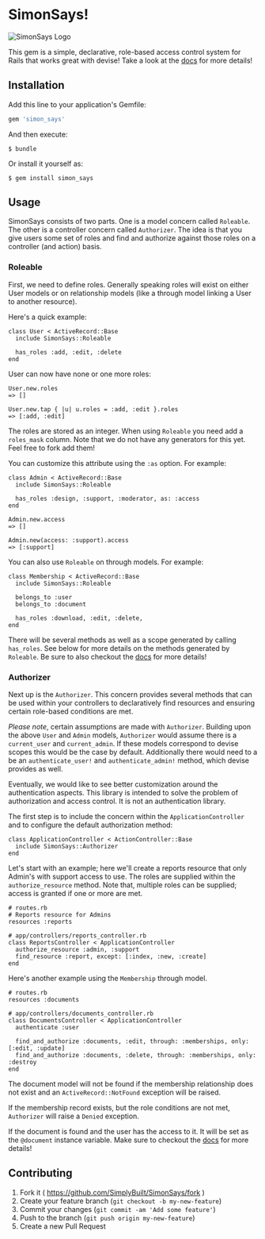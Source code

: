 # SimonSays!

![SimonSays
Logo](https://raw.githubusercontent.com/SimplyBuilt/SimonSays/master/SimonSays.png)

This gem is a simple, declarative, role-based access control system for Rails that
works great with devise! Take a look at the
[docs](http://simplybuilt.github.io/SimonSays) for more details!

## Installation

Add this line to your application's Gemfile:

```ruby
gem 'simon_says'
```

And then execute:

    $ bundle

Or install it yourself as:

    $ gem install simon_says

## Usage

SimonSays consists of two parts. One is a model concern called
`Roleable`. The other is a controller concern called `Authorizer`. The
idea is that you give users some set of roles and find and authorize
against those roles on a controller (and action) basis.

### Roleable

First, we need to define roles. Generally speaking roles will exist on
either User models or on relationship models (like a through model linking a
User to another resource).

Here's a quick example:

    class User < ActiveRecord::Base
      include SimonSays::Roleable

      has_roles :add, :edit, :delete
    end

User can now have none or one more roles:

    User.new.roles
    => []

    User.new.tap { |u| u.roles = :add, :edit }.roles
    => [:add, :edit]

The roles are stored as an integer. When using `Roleable` you need add a
`roles_mask` column. Note that we do not have any generators for this yet.
Feel free to fork add them!

You can customize this attribute using the `:as` option. For example:

    class Admin < ActiveRecord::Base
      include SimonSays::Roleable

      has_roles :design, :support, :moderator, as: :access
    end

    Admin.new.access
    => []

    Admin.new(access: :support).access
    => [:support]

You can also use `Roleable` on through models. For example:

    class Membership < ActiveRecord::Base
      include SimonSays::Roleable

      belongs_to :user
      belongs_to :document

      has_roles :download, :edit, :delete,
    end

There will be several methods as well as a scope generated by
calling `has_roles`.  See below for more details on the methods
generated by `Roleable`. Be sure to also checkout the
[docs](http://simplybuilt.github.io/SimonSays/SimonSays/Roleable/ClassMethods.html)
for more details!

### Authorizer

Next up is the `Authorizer`. This concern provides several methods that
can be used within your controllers to declaratively find resources and
ensuring certain role-based conditions are met.

*Please note*, certain assumptions are made with `Authorizer`. Building
upon the above `User` and `Admin` models, `Authorizer` would assume
there is a `current_user` and `current_admin`. If these models
correspond to devise scopes this would be the case by default.
Additionally there would need to a be an `authenticate_user!` and
`authenticate_admin!` method, which devise provides as well.

Eventually, we would like to see better customization around the
authentication aspects. This library is intended to solve the problem of
authorization and access control. It is not an authentication library.

The first step is to include the concern within the
`ApplicationController` and to configure the default authorization
method:

    class ApplicationController < ActionController::Base
      include SimonSays::Authorizer
    end

Let's start with an example; here we'll create a reports resource that
only Admin's with support access to use. The roles are supplied within
the `authorize_resource` method. Note that, multiple roles can be
supplied; access is granted if one or more are met.

    # routes.rb
    # Reports resource for Admins
    resources :reports

    # app/controllers/reports_controller.rb
    class ReportsController < ApplicationController
      authorize_resource :admin, :support
      find_resource :report, except: [:index, :new, :create]
    end

Here's another example using the `Membership` through model.

    # routes.rb
    resources :documents

    # app/controllers/documents_controller.rb
    class DocumentsController < ApplicationController
      authenticate :user

      find_and_authorize :documents, :edit, through: :memberships, only: [:edit, :update]
      find_and_authorize :documents, :delete, through: :memberships, only: :destroy
    end

The document model will not be found if the membership relationship does
not exist and an `ActiveRecord::NotFound` exception will be raised.

If the membership record exists, but the role conditions are not met,
`Authorizer` will raise a `Denied` exception.

If the document is found and the user has the access to it. It will be
set as the `@document` instance variable. Make sure to checkout the
[docs](http://simplybuilt.github.io/SimonSays/SimonSays/Authorizer/ClassMethods.html)
for more details!

## Contributing

1. Fork it ( https://github.com/SimplyBuilt/SimonSays/fork )
2. Create your feature branch (`git checkout -b my-new-feature`)
3. Commit your changes (`git commit -am 'Add some feature'`)
4. Push to the branch (`git push origin my-new-feature`)
5. Create a new Pull Request
